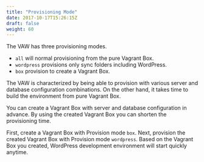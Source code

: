 ```yaml
---
title: "Provisioning Mode"
date: 2017-10-17T15:26:15Z
draft: false
weight: 60
---
```


The VAW has three provisioning modes.

* `all` will normal provisioning from the pure Vagrant Box.
* `wordpress` provisions only sync folders including WordPress.
* `box` provision to create a Vagrant Box.

The VAW is characterized by being able to provision with various server and database configuration combinations. On the other hand, it takes time to build the environment from pure Vagrant Box.

You can create a Vagrant Box with server and database configuration in advance. By using the created Vagrant Box you can shorten the provisioning time.

First, create a Vagrant Box with Provision mode `box`.
Next, provision the created Vagrant Box with Provision mode `wordpress`.
Based on the Vagrant Box you created, WordPress development environment will start quickly anytime.
